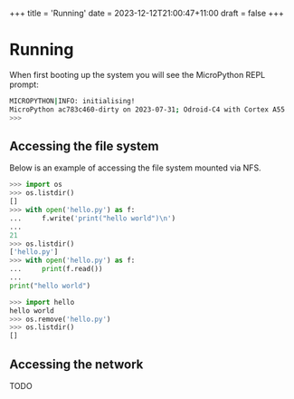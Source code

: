 +++
title = 'Running'
date = 2023-12-12T21:00:47+11:00
draft = false
+++

# Running

When first booting up the system you will see the MicroPython REPL prompt:
```sh
MICROPYTHON|INFO: initialising!
MicroPython ac783c460-dirty on 2023-07-31; Odroid-C4 with Cortex A55
>>>
```

## Accessing the file system

Below is an example of accessing the file system mounted via NFS.

```python
>>> import os
>>> os.listdir()
[]
>>> with open('hello.py') as f:
...     f.write('print("hello world")\n')
... 
21
>>> os.listdir()
['hello.py']
>>> with open('hello.py') as f:
...     print(f.read())
... 
print("hello world")

>>> import hello
hello world
>>> os.remove('hello.py')
>>> os.listdir()
[]
```

## Accessing the network

TODO

